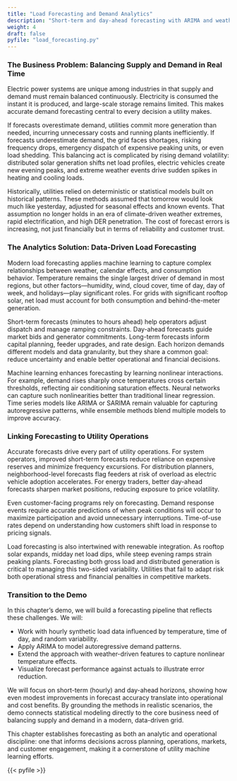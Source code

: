 ```yaml
---
title: "Load Forecasting and Demand Analytics"
description: "Short-term and day-ahead forecasting with ARIMA and weather-driven features."
weight: 4
draft: false
pyfile: "load_forecasting.py"
---
```


### The Business Problem: Balancing Supply and Demand in Real Time

Electric power systems are unique among industries in that supply and demand must remain balanced continuously. Electricity is consumed the instant it is produced, and large-scale storage remains limited. This makes accurate demand forecasting central to every decision a utility makes.

If forecasts overestimate demand, utilities commit more generation than needed, incurring unnecessary costs and running plants inefficiently. If forecasts underestimate demand, the grid faces shortages, risking frequency drops, emergency dispatch of expensive peaking units, or even load shedding. This balancing act is complicated by rising demand volatility: distributed solar generation shifts net load profiles, electric vehicles create new evening peaks, and extreme weather events drive sudden spikes in heating and cooling loads.

Historically, utilities relied on deterministic or statistical models built on historical patterns. These methods assumed that tomorrow would look much like yesterday, adjusted for seasonal effects and known events. That assumption no longer holds in an era of climate-driven weather extremes, rapid electrification, and high DER penetration. The cost of forecast errors is increasing, not just financially but in terms of reliability and customer trust.

### The Analytics Solution: Data-Driven Load Forecasting

Modern load forecasting applies machine learning to capture complex relationships between weather, calendar effects, and consumption behavior. Temperature remains the single largest driver of demand in most regions, but other factors—humidity, wind, cloud cover, time of day, day of week, and holidays—play significant roles. For grids with significant rooftop solar, net load must account for both consumption and behind-the-meter generation.

Short-term forecasts (minutes to hours ahead) help operators adjust dispatch and manage ramping constraints. Day-ahead forecasts guide market bids and generator commitments. Long-term forecasts inform capital planning, feeder upgrades, and rate design. Each horizon demands different models and data granularity, but they share a common goal: reduce uncertainty and enable better operational and financial decisions.

Machine learning enhances forecasting by learning nonlinear interactions. For example, demand rises sharply once temperatures cross certain thresholds, reflecting air conditioning saturation effects. Neural networks can capture such nonlinearities better than traditional linear regression. Time series models like ARIMA or SARIMA remain valuable for capturing autoregressive patterns, while ensemble methods blend multiple models to improve accuracy.

### Linking Forecasting to Utility Operations

Accurate forecasts drive every part of utility operations. For system operators, improved short-term forecasts reduce reliance on expensive reserves and minimize frequency excursions. For distribution planners, neighborhood-level forecasts flag feeders at risk of overload as electric vehicle adoption accelerates. For energy traders, better day-ahead forecasts sharpen market positions, reducing exposure to price volatility.

Even customer-facing programs rely on forecasting. Demand response events require accurate predictions of when peak conditions will occur to maximize participation and avoid unnecessary interruptions. Time-of-use rates depend on understanding how customers shift load in response to pricing signals.

Load forecasting is also intertwined with renewable integration. As rooftop solar expands, midday net load dips, while steep evening ramps strain peaking plants. Forecasting both gross load and distributed generation is critical to managing this two-sided variability. Utilities that fail to adapt risk both operational stress and financial penalties in competitive markets.

### Transition to the Demo

In this chapter’s demo, we will build a forecasting pipeline that reflects these challenges. We will:

* Work with hourly synthetic load data influenced by temperature, time of day, and random variability.
* Apply ARIMA to model autoregressive demand patterns.
* Extend the approach with weather-driven features to capture nonlinear temperature effects.
* Visualize forecast performance against actuals to illustrate error reduction.

We will focus on short-term (hourly) and day-ahead horizons, showing how even modest improvements in forecast accuracy translate into operational and cost benefits. By grounding the methods in realistic scenarios, the demo connects statistical modeling directly to the core business need of balancing supply and demand in a modern, data-driven grid.

This chapter establishes forecasting as both an analytic and operational discipline: one that informs decisions across planning, operations, markets, and customer engagement, making it a cornerstone of utility machine learning efforts.


{{< pyfile >}}